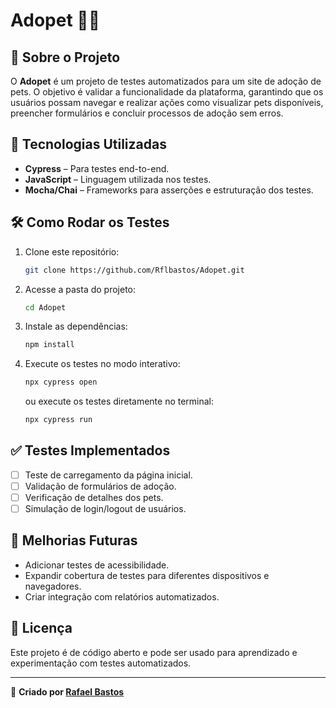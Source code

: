 # Adopet 🐶🐱

## 📌 Sobre o Projeto
O **Adopet** é um projeto de testes automatizados para um site de adoção de pets. O objetivo é validar a funcionalidade da plataforma, garantindo que os usuários possam navegar e realizar ações como visualizar pets disponíveis, preencher formulários e concluir processos de adoção sem erros.

## 🚀 Tecnologias Utilizadas
- **Cypress** – Para testes end-to-end.
- **JavaScript** – Linguagem utilizada nos testes.
- **Mocha/Chai** – Frameworks para asserções e estruturação dos testes.

## 🛠 Como Rodar os Testes

1. Clone este repositório:
   ```sh
   git clone https://github.com/Rflbastos/Adopet.git
   ```
2. Acesse a pasta do projeto:
   ```sh
   cd Adopet
   ```
3. Instale as dependências:
   ```sh
   npm install
   ```
4. Execute os testes no modo interativo:
   ```sh
   npx cypress open
   ```
   ou execute os testes diretamente no terminal:
   ```sh
   npx cypress run
   ```

## ✅ Testes Implementados
- [ ] Teste de carregamento da página inicial.
- [ ] Validação de formulários de adoção.
- [ ] Verificação de detalhes dos pets.
- [ ] Simulação de login/logout de usuários.

## 🔄 Melhorias Futuras
- Adicionar testes de acessibilidade.
- Expandir cobertura de testes para diferentes dispositivos e navegadores.
- Criar integração com relatórios automatizados.

## 📄 Licença
Este projeto é de código aberto e pode ser usado para aprendizado e experimentação com testes automatizados.

---
🔗 **Criado por [Rafael Bastos](https://github.com/Rflbastos)**
